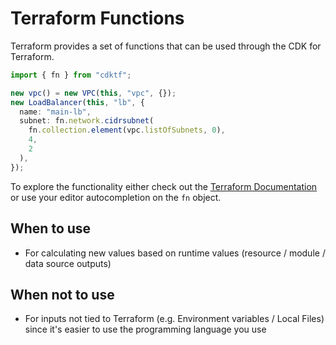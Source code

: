 # Terraform Functions

Terraform provides a set of functions that can be used through the CDK for Terraform.

```ts
import { fn } from "cdktf";

new vpc() = new VPC(this, "vpc", {});
new LoadBalancer(this, "lb", {
  name: "main-lb",
  subnet: fn.network.cidrsubnet(
    fn.collection.element(vpc.listOfSubnets, 0),
    4,
    2
  ),
});
```

To explore the functionality either check out the [Terraform Documentation](https://www.terraform.io/docs/language/functions/index.html) or use your editor autocompletion on the `fn` object.

## When to use

- For calculating new values based on runtime values (resource / module / data source outputs)

## When not to use

- For inputs not tied to Terraform (e.g. Environment variables / Local Files) since it's easier to use the programming language you use
